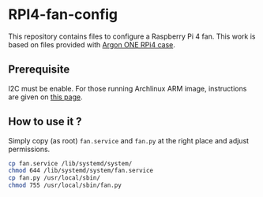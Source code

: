 # RPI4-fan-config

This repository contains files to configure a Raspberry Pi 4 fan. This work is based on files provided with [Argon ONE RPi4 case](https://www.argon40.com/argon-one-raspberry-pi-4-case.html).

## Prerequisite

I2C must be enable. For those running Archlinux ARM image, instructions are given on [this page](https://archlinuxarm.org/platforms/armv6/raspberry-pi).

## How to use it ?

Simply copy (as root) `fan.service` and `fan.py` at the right place and adjust permissions.

```bash
cp fan.service /lib/systemd/system/
chmod 644 /lib/systemd/system/fan.service
cp fan.py /usr/local/sbin/
chmod 755 /usr/local/sbin/fan.py
```